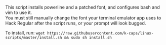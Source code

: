 This script installs powerline and a patched font, and configures bash and vim to use it.    
You must still manually change the font your terminal emulator app uses to Hack Regular after the script runs, or your prompt will look bugged.

To install, run:
`wget https://raw.githubusercontent.com/k-caps/linux-scripts/master/install.sh && sudo sh install.sh`
